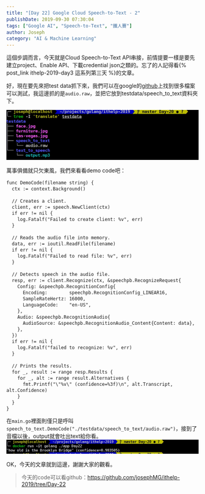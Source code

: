 ```yaml
---
title: "[Day 22] Google Cloud Speech-to-Text - 2"
publishDate: 2019-09-30 07:30:04
tags: ["Google AI", "Speech-to-Text", "鐵人賽"]
author: Joseph
category: "AI & Machine Learning"
---
```

這個步調而言，今天就是Cloud Speech-to-Text API串接，前情提要一樣是要先建立project、Enable API、下載credential json之類的。忘了的人記得看{% post_link ithelp-2019-day3 這系列第三天 %}的文章。

好，現在要先來把test data抓下來，我們可以在google的[github](https://github.com/GoogleCloudPlatform/golang-samples/tree/master/speech/testdata)上找到很多檔案可以測試，我這邊抓的是`audio.raw`，並把它放到testdata/speech_to_text資料夾下。
<!-- more -->
![file structure](file-structure.jpg)

萬事俱備就只欠東風，我們來看看demo code吧：
```golang
func DemoCode(filename string) {
  ctx := context.Background()

  // Creates a client.
  client, err := speech.NewClient(ctx)
  if err != nil {
    log.Fatalf("Failed to create client: %v", err)
  }

  // Reads the audio file into memory.
  data, err := ioutil.ReadFile(filename)
  if err != nil {
    log.Fatalf("Failed to read file: %v", err)
  }

  // Detects speech in the audio file.
  resp, err := client.Recognize(ctx, &speechpb.RecognizeRequest{
    Config: &speechpb.RecognitionConfig{
      Encoding:        speechpb.RecognitionConfig_LINEAR16,
      SampleRateHertz: 16000,
      LanguageCode:    "en-US",
    },
    Audio: &speechpb.RecognitionAudio{
      AudioSource: &speechpb.RecognitionAudio_Content{Content: data},
    },
  })
  if err != nil {
    log.Fatalf("failed to recognize: %v", err)
  }

  // Prints the results.
  for _, result := range resp.Results {
    for _, alt := range result.Alternatives {
      fmt.Printf("\"%v\" (confidence=%3f)\n", alt.Transcript, alt.Confidence)
    }
  }
}
```

在`main.go`裡面則僅只是呼叫`speech_to_text.DemoCode("./testdata/speech_to_text/audio.raw")`，接到了音檔以後，output就會吐出text給你看。
![output](output.jpg)

OK，今天的文章就到這邊，謝謝大家的觀看。
> 今天的code可以看github：https://github.com/josephMG/ithelp-2019/tree/Day-22
